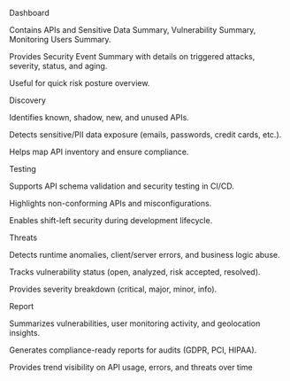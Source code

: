 Dashboard

Contains APIs and Sensitive Data Summary, Vulnerability Summary, Monitoring Users Summary.

Provides Security Event Summary with details on triggered attacks, severity, status, and aging.

Useful for quick risk posture overview.

Discovery

Identifies known, shadow, new, and unused APIs.

Detects sensitive/PII data exposure (emails, passwords, credit cards, etc.).

Helps map API inventory and ensure compliance.

Testing

Supports API schema validation and security testing in CI/CD.

Highlights non-conforming APIs and misconfigurations.

Enables shift-left security during development lifecycle.

Threats

Detects runtime anomalies, client/server errors, and business logic abuse.

Tracks vulnerability status (open, analyzed, risk accepted, resolved).

Provides severity breakdown (critical, major, minor, info).

Report

Summarizes vulnerabilities, user monitoring activity, and geolocation insights.

Generates compliance-ready reports for audits (GDPR, PCI, HIPAA).

Provides trend visibility on API usage, errors, and threats over time
